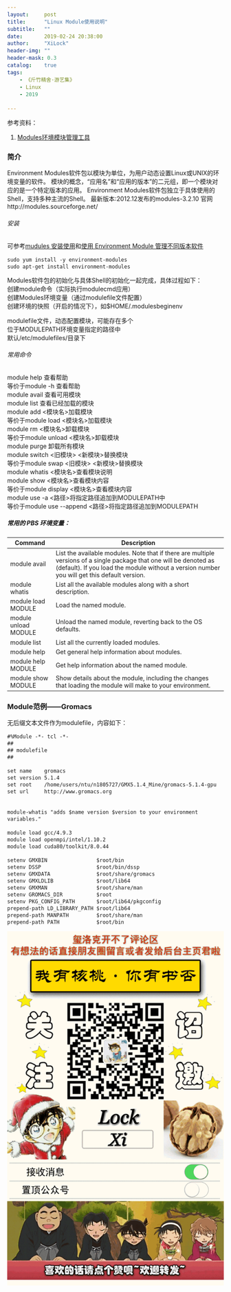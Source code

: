 ```yaml
---
layout:     post
title:      "Linux Module使用说明"
subtitle:   ""
date:       2019-02-24 20:38:00
author:     "XiLock"
header-img: ""
header-mask: 0.3
catalog:    true
tags:
    - 《斤竹精舍·游艺集》
    - Linux
    - 2019

---
```

  
参考资料：
1. [Modules环境模块管理工具](https://liuyujie714.com/48.html#more)  

  
### 简介
Environment Modules软件包以模块为单位，为用户动态设置Linux或UNIX的环境变量的软件。
模块的概念，“应用名”和“应用的版本”的二元组，即一个模块对应的是一个特定版本的应用。
Environment Modules软件包独立于具体使用的Shell，支持多种主流的Shell。
最新版本:2012.12发布的modules-3.2.10
官网http://modules.sourceforge.net/

###### 安装
可参考[mudules 安装使用](https://www.jianshu.com/p/fed0af3c7ff5)和[使用 Environment Module 管理不同版本软件](https://enigmahuang.github.io/2017/02/22/Environment-Modules-Usage/)  
```
sudo yum install -y environment-modules  
sudo apt-get install environment-modules  
```

Modules软件包的初始化与具体Shell的初始化一起完成，具体过程如下：  
创建module命令（实际执行modulecmd应用）  
创建Modules环境变量（通过modulefile文件配置）  
创建环境的快照（开启的情况下），如$HOME/.modulesbeginenv  


modulefile文件，动态配置模块，可能存在多个  
位于MODULEPATH环境变量指定的路径中  
默认/etc/modulefiles/目录下  


###### 常用命令
module help 查看帮助  
等价于module -h 查看帮助  
module avail 查看可用模块  
module list 查看已经加载的模块  
module add <模块名>加载模块  
等价于module load <模块名>加载模块  
module rm <模块名>卸载模块  
等价于module unload <模块名>卸载模块  
module purge 卸载所有模块  
module switch <旧模块> <新模块>替换模块  
等价于module swap <旧模块> <新模块>替换模块  
module whatis <模块名>查看模块说明  
module show <模块名>查看模块内容  
等价于module display <模块名>查看模块内容  
module use -a <路径>将指定路径追加到MODULEPATH中  
等价于module use --append <路径>将指定路径追加到MODULEPATH  

##### 常用的 PBS 环境变量：    

|Command|Description|  
|------|------|  
|module avail|List the available modules. Note that if there are multiple versions of a single package that one will be denoted as (default). If you load the module without a version number you will get this default version.|
|module whatis|List all the available modules along with a short description.|
|module load MODULE|Load the named module.|
|module unload MODULE|Unload the named module, reverting back to the OS defaults.|
|module list|List all the currently loaded modules.|
|module help|Get general help information about modules.|
|module help MODULE|Get help information about the named module.|
|module show MODULE|Show details about the module, including the changes that loading the module will make to your environment.|

### Module范例——Gromacs 

无后缀文本文件作为modulefile，内容如下：  
```
#%Module -*- tcl -*-
##
## modulefile
##

set name    gromacs
set version 5.1.4
set root    /home/users/ntu/n1805727/GMX5.1.4_Mine/gromacs-5.1.4-gpu
set url     http://www.gromacs.org


module-whatis "adds $name version $version to your environment variables."

module load gcc/4.9.3
module load openmpi/intel/1.10.2
module load cuda80/toolkit/8.0.44

setenv GMXBIN                $root/bin
setenv DSSP                  $root/bin/dssp
setenv GMXDATA               $root/share/gromacs
setenv GMXLDLIB              $root/lib64
setenv GMXMAN                $root/share/man
setenv GROMACS_DIR           $root
setenv PKG_CONFIG_PATH       $root/lib64/pkgconfig
prepend-path LD_LIBRARY_PATH $root/lib64
prepend-path MANPATH         $root/share/man
prepend-path PATH            $root/bin
```

![](/img/wc-tail.GIF)
